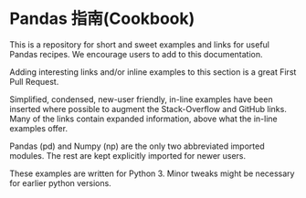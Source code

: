 # Pandas 指南(Cookbook)

This is a repository for short and sweet examples and links for useful Pandas recipes. We encourage users to add to this documentation.

Adding interesting links and/or inline examples to this section is a great First Pull Request.

Simplified, condensed, new-user friendly, in-line examples have been inserted where possible to augment the Stack-Overflow and GitHub links. Many of the links contain expanded information, above what the in-line examples offer.

Pandas (pd) and Numpy (np) are the only two abbreviated imported modules. The rest are kept explicitly imported for newer users.

These examples are written for Python 3. Minor tweaks might be necessary for earlier python versions.